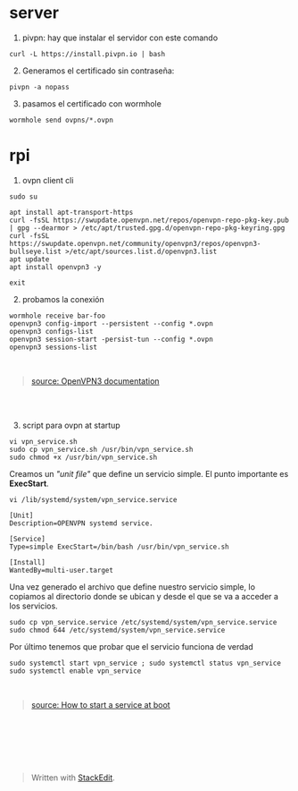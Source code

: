 # server
1.  pivpn: hay que instalar el servidor con este comando


```
curl -L https://install.pivpn.io | bash
```
2. Generamos el certificado sin contraseña:
```
pivpn -a nopass
```
3. pasamos el certificado con wormhole
```
wormhole send ovpns/*.ovpn
```

# rpi
1.  ovpn client cli
```
sudo su
```
```
apt install apt-transport-https
curl -fsSL https://swupdate.openvpn.net/repos/openvpn-repo-pkg-key.pub | gpg --dearmor > /etc/apt/trusted.gpg.d/openvpn-repo-pkg-keyring.gpg
curl -fsSL https://swupdate.openvpn.net/community/openvpn3/repos/openvpn3-bullseye.list >/etc/apt/sources.list.d/openvpn3.list
apt update
apt install openvpn3 -y
```
```
exit
```
2. probamos la conexión 

```
wormhole receive bar-foo
openvpn3 config-import --persistent --config *.ovpn
openvpn3 configs-list
openvpn3 session-start -persist-tun --config *.ovpn
openvpn3 sessions-list
```
<br>

> [source: OpenVPN3 documentation](https://community.openvpn.net/openvpn/wiki/OpenVPN3Linux/)

<br><br>

3. script para ovpn at startup

```
vi vpn_service.sh
sudo cp vpn_service.sh /usr/bin/vpn_service.sh
sudo chmod +x /usr/bin/vpn_service.sh
```
Creamos un *"unit file"* que define un servicio simple. El punto importante es **ExecStart**.
```
vi /lib/systemd/system/vpn_service.service
```
```
[Unit] 
Description=OPENVPN systemd service. 

[Service] 
Type=simple ExecStart=/bin/bash /usr/bin/vpn_service.sh 

[Install] 
WantedBy=multi-user.target
```
Una vez generado el archivo que define nuestro servicio simple, lo copiamos al directorio donde se ubican y desde el que se va a acceder a los servicios.
```
sudo cp vpn_service.service /etc/systemd/system/vpn_service.service
sudo chmod 644 /etc/systemd/system/vpn_service.service
```
Por último tenemos que probar que el servicio funciona de verdad
```
sudo systemctl start vpn_service ; sudo systemctl status vpn_service
sudo systemctl enable vpn_service
```

<br>

> [source: How to start a service at boot](https://www.linode.com/docs/guides/start-service-at-boot/)

<br><br><br><br><br>
> Written with [StackEdit](https://stackedit.io/).

<!--stackedit_data:
eyJoaXN0b3J5IjpbLTgxODc3NjgzNV19
-->